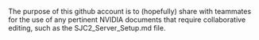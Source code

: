 The purpose of this github account is to (hopefully) share with teammates for the use of any pertinent NVIDIA documents that require collaborative editing, such as the SJC2_Server_Setup.md file.
